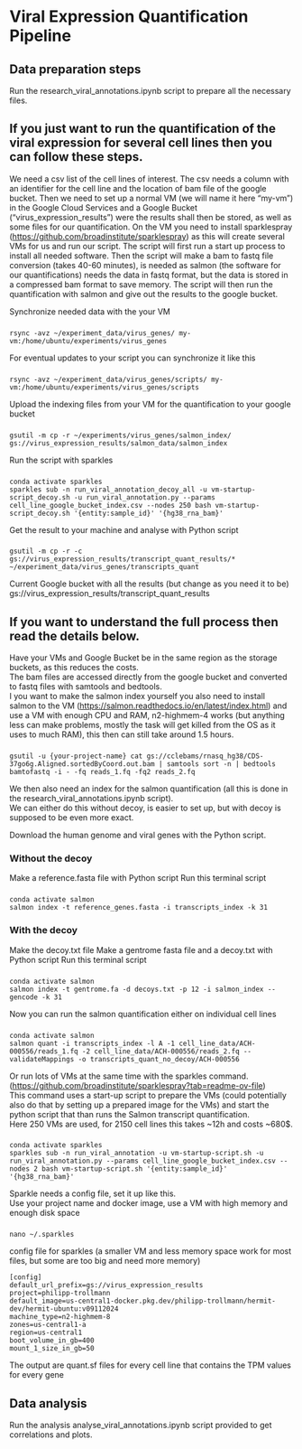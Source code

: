 # Viral Expression Quantification Pipeline
## Data preparation steps
Run the research_viral_annotations.ipynb script to prepare all the necessary files.

## If you just want to run the quantification of the viral expression for several cell lines then you can follow these steps. 

We need a csv list of the cell lines of interest. The csv needs a column with an identifier for the cell line and the location of bam file of the google bucket.
Then we need to set up a normal VM (we will name it here “my-vm”) in the Google Cloud Services and a Google Bucket (“virus_expression_results”) were the results shall then be stored, as well as some files for our quantification.
On the VM you need to install sparklespray (https://github.com/broadinstitute/sparklespray) as this will create several VMs for us and run our script.
The script will first run a start up process to install all needed software.
Then the script will make a bam to fastq file conversion (takes 40-60 minutes), is needed as salmon (the software for our quantifications) needs the data in fastq format, but the data is stored in a compressed bam format to save memory.
The script will then run the quantification with salmon and give out the results to the google bucket.

Synchronize needed data with the your VM 
###
    rsync -avz ~/experiment_data/virus_genes/ my-vm:/home/ubuntu/experiments/virus_genes

For eventual updates to your script you can synchronize it like this
###
    rsync -avz ~/experiment_data/virus_genes/scripts/ my-vm:/home/ubuntu/experiments/virus_genes/scripts

Upload the indexing files from your VM for the quantification to your google bucket
###
    gsutil -m cp -r ~/experiments/virus_genes/salmon_index/ gs://virus_expression_results/salmon_data/salmon_index

Run the script with sparkles
###
    conda activate sparkles
    sparkles sub -n run_viral_annotation_decoy_all -u vm-startup-script_decoy.sh -u run_viral_annotation.py --params cell_line_google_bucket_index.csv --nodes 250 bash vm-startup-script_decoy.sh '{entity:sample_id}' '{hg38_rna_bam}'

Get the result to your machine and analyse with Python script
###
    gsutil -m cp -r -c gs://virus_expression_results/transcript_quant_results/* ~/experiment_data/virus_genes/transcripts_quant

Current Google bucket with all the results (but change as you need it to be) </br>
gs://virus_expression_results/transcript_quant_results

## If you want to understand the full process then read the details below.
Have your VMs and Google Bucket be in the same region as the storage buckets, as this reduces the costs. </br>
The bam files are accessed directly from the google bucket and converted to fastq files with samtools and bedtools. </br>
I you want to make the salmon index yourself you also need to install salmon to the VM (https://salmon.readthedocs.io/en/latest/index.html) and use a VM with enough CPU and RAM, n2-highmem-4 works (but anything less can make problems, mostly the task will get killed from the OS as it uses to much RAM), this then can still take around 1.5 hours.

###
    gsutil -u {your-project-name} cat gs://cclebams/rnasq_hg38/CDS-37go6g.Aligned.sortedByCoord.out.bam | samtools sort -n | bedtools bamtofastq -i - -fq reads_1.fq -fq2 reads_2.fq

We then also need an index for the salmon quantification (all this is done in the research_viral_annotations.ipynb script).  </br>
We can either do this without decoy, is easier to set up, but with decoy is supposed to be even more exact.

Download the human genome and viral genes with the Python script.

### Without the decoy
Make a reference.fasta file with Python script
Run this terminal script
###
    conda activate salmon
    salmon index -t reference_genes.fasta -i transcripts_index -k 31

### With the decoy
Make the decoy.txt file 
Make a gentrome fasta file and a decoy.txt with Python script
Run this terminal script
###
    conda activate salmon
    salmon index -t gentrome.fa -d decoys.txt -p 12 -i salmon_index --gencode -k 31

Now you can run the salmon quantification either on individual cell lines
###
    conda activate salmon
    salmon quant -i transcripts_index -l A -1 cell_line_data/ACH-000556/reads_1.fq -2 cell_line_data/ACH-000556/reads_2.fq --validateMappings -o transcripts_quant_no_decoy/ACH-000556

Or run lots of VMs at the same time with the sparkles command. (https://github.com/broadinstitute/sparklespray?tab=readme-ov-file) </br>
This command uses a start-up script to prepare the VMs (could potentially also do that by setting up a prepared image for the VMs) and start the python script that than runs the Salmon transcript quantification. </br>
Here 250 VMs are used, for 2150 cell lines this takes ~12h and costs ~680$. 
###
    conda activate sparkles
    sparkles sub -n run_viral_annotation -u vm-startup-script.sh -u run_viral_annotation.py --params cell_line_google_bucket_index.csv --nodes 2 bash vm-startup-script.sh '{entity:sample_id}' '{hg38_rna_bam}'

Sparkle needs a config file, set it up like this.</br>
Use your project name and docker image, use a VM with high memory and enough disk space
###
    nano ~/.sparkles

config file for sparkles
(a smaller VM and less memory space work for most files, but some are too big and need more memory)

```
[config]
default_url_prefix=gs://virus_expression_results
project=philipp-trollmann
default_image=us-central1-docker.pkg.dev/philipp-trollmann/hermit-dev/hermit-ubuntu:v09112024
machine_type=n2-highmem-8
zones=us-central1-a
region=us-central1
boot_volume_in_gb=400
mount_1_size_in_gb=50
```

The output are quant.sf files for every cell line that contains the TPM values for every gene


## Data analysis
Run the analysis analyse_viral_annotations.ipynb script provided to get correlations and plots.


